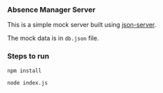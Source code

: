 ### Absence Manager Server

This is a simple mock server built using [json-server](https://www.npmjs.com/package/json-server).

The mock data is in `db.json` file.

### Steps to run

```sh
npm install
```

```sh
node index.js
```
